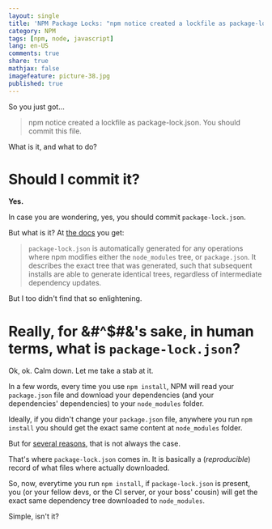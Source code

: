 ```yaml
---
layout: single
title: 'NPM Package Locks: "npm notice created a lockfile as package-lock.json. You should commit this file."'
category: NPM
tags: [npm, node, javascript]
lang: en-US
comments: true
share: true
mathjax: false
imagefeature: picture-38.jpg
published: true
---
```


So you just got...

> npm notice created a lockfile as package-lock.json. You should commit this file.

What is it, and what to do?
<!--more-->

# Should I commit it?

**Yes.**

In case you are wondering, yes, you should commit `package-lock.json`.

But what is it? At [the docs](https://docs.npmjs.com/files/package-lock.json) you get:

> `package-lock.json` is automatically generated for any operations where npm modifies either the `node_modules` tree, or `package.json`. It describes the exact tree that was generated, such that subsequent installs are able to generate identical trees, regardless of intermediate dependency updates.

But I too didn't find that so enlightening.

# Really, for &#^$#&'s sake, in human terms, what is `package-lock.json`?

Ok, ok. Calm down. Let me take a stab at it.

In a few words, every time you use `npm install`, NPM will read your `package.json` file and download your dependencies (and your dependencies' dependencies) to your `node_modules` folder.

Ideally, if you didn't change your `package.json` file, anywhere you run `npm install` you should get the exact same content at `node_modules` folder.

But for [several reasons](https://docs.npmjs.com/files/package-locks#description), that is not always the case.

That's where `package-lock.json` comes in. It is basically a (*reproducible*) record of what files where actually downloaded.

So, now, everytime you run `npm install`, if `package-lock.json` is present, you (or your fellow devs, or the CI server, or your boss' cousin) will get the exact same dependency tree downloaded to `node_modules`.

Simple, isn't it?
